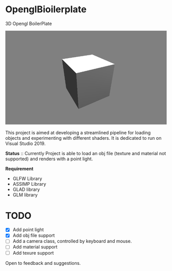 # OpenglBioilerplate
3D Opengl BoilerPlate 

![](cube.gif) 


This project is aimed at developing a streamlined pipeline for loading objects and experimenting with different shaders.
It is dedicated to run on Visual Studio 2019.

**Status** :: Currently Project is able to load an obj file (texture and material not supported) and renders with a point light.

**Requirement**
- GLFW Library
- ASSIMP Library
- GLAD library
- GLM library

# TODO
- [x] Add point light
- [x] Add obj file support
- [ ] Add a camera class, controlled by keyboard and mouse.
- [ ] Add material support
- [ ] Add texure support

Open to feedback and suggestions.
